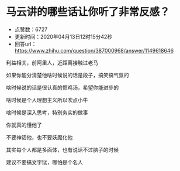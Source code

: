 # 马云讲的哪些话让你听了非常反感？
- 点赞数：6727
- 更新时间：2020年04月13日12时15分42秒
- 回答url：https://www.zhihu.com/question/387000968/answer/1149618646
<body>
 <p data-pid="1HPhlDQD">利益相关，前阿里人，近距离接触过老马</p>
 <p data-pid="fI2NVNqf">如果你能分清楚他啥时候说的话是段子，搞笑搞气氛的</p>
 <p data-pid="t0oq5zJj">啥时候说的话是很认真的惯鸡汤，希望你能进步的</p>
 <p data-pid="cheNtHwp">啥时候是个人理想主义所以吹点小牛</p>
 <p data-pid="w5XE2cft">啥时候是深入思考，特别务实的做事</p>
 <p data-pid="Twofu7dc">你就真的懂他了</p>
 <p data-pid="XrfZVlc3">不要神话他，也不要妖魔化他</p>
 <p data-pid="izzPQUzk">其实每个人都是多面体，也有说话不过脑子的时候</p>
 <p data-pid="nAYhKeAD">建议不要搞文字狱，哪怕是个名人</p>
</body>